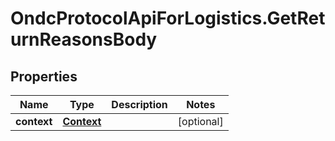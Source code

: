 # OndcProtocolApiForLogistics.GetReturnReasonsBody

## Properties
Name | Type | Description | Notes
------------ | ------------- | ------------- | -------------
**context** | [**Context**](Context.md) |  | [optional] 
